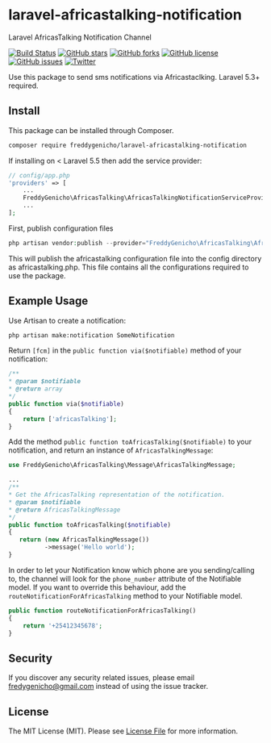 # laravel-africastalking-notification

Laravel AfricasTalking Notification Channel

[![Build Status](https://travis-ci.com/freddygenicho/laravel-africastalking-notification.svg?branch=master)](https://travis-ci.com/freddygenicho/laravel-africastalking-notification)
[![GitHub stars](https://img.shields.io/github/stars/freddygenicho/laravel-africastalking-notification)](https://github.com/freddygenicho/laravel-africastalking-notification/stargazers)
[![GitHub forks](https://img.shields.io/github/forks/freddygenicho/laravel-africastalking-notification)](https://github.com/freddygenicho/laravel-africastalking-notification/network)
[![GitHub license](https://img.shields.io/github/license/freddygenicho/laravel-africastalking-notification)](https://github.com/freddygenicho/laravel-africastalking-notification/blob/master/LICENSE.md)
[![GitHub issues](https://img.shields.io/github/issues/freddygenicho/laravel-africastalking-notification)](https://github.com/freddygenicho/laravel-africastalking-notification/issues)
[![Twitter](https://img.shields.io/twitter/url/https/github.com/freddygenicho/laravel-africastalking-notification?style=social)](https://twitter.com/intent/tweet?text=Wow:&url=https%3A%2F%2Fgithub.com%2Ffreddygenicho%2Flaravel-africastalking-notification)

Use this package to send sms notifications via Africastaclking. Laravel 5.3+ required.

## Install

This package can be installed through Composer.

``` bash
composer require freddygenicho/laravel-africastalking-notification
```

If installing on < Laravel 5.5 then add the service provider:

```php
// config/app.php
'providers' => [
    ...
    FreddyGenicho\AfricasTalking\AfricasTalkingNotificationServiceProvider::class,
    ...
];
```

First, publish configuration files
```php
php artisan vendor:publish --provider="FreddyGenicho\AfricasTalking\AfricasTalkingNotificationServiceProvider"
```
This will publish the africastalking configuration file into the config directory as africastalking.php. This file contains all the configurations required to use the package.

## Example Usage

Use Artisan to create a notification:

```bash
php artisan make:notification SomeNotification
```

Return `[fcm]` in the `public function via($notifiable)` method of your notification:

```php
/**
* @param $notifiable
* @return array
*/
public function via($notifiable)
{
    return ['africasTalking'];
}
```

Add the method `public function toAfricasTalking($notifiable)` to your notification, and return an instance of `AfricasTalkingMessage`: 

```php
use FreddyGenicho\AfricasTalking\Message\AfricasTalkingMessage;

...
/**
* Get the AfricasTalking representation of the notification.
* @param $notifiable
* @return AfricasTalkingMessage
*/
public function toAfricasTalking($notifiable)
{
   return (new AfricasTalkingMessage())
          ->message('Hello world');
}
```

In order to let your Notification know which phone are you sending/calling to, the channel will look for the `phone_number` attribute of the Notifiable model. If you want to override this behaviour, add the `routeNotificationForAfricasTalking` method to your Notifiable model.

```php
public function routeNotificationForAfricasTalking()
{
    return '+25412345678';
}
```
## Security

If you discover any security related issues, please email fredygenicho@gmail.com instead of using the issue tracker.

## License

The MIT License (MIT). Please see [License File](LICENSE.md) for more information.

